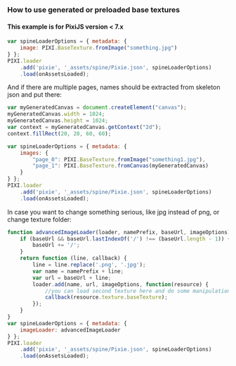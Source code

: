 ### How to use generated or preloaded base textures 

#### This example is for PixiJS version < 7.x

```js
var spineLoaderOptions = { metadata: { 
    image: PIXI.BaseTexture.fromImage("something.jpg") 
} };
PIXI.loader
    .add('pixie', '_assets/spine/Pixie.json', spineLoaderOptions)
    .load(onAssetsLoaded);
```

And if there are multiple pages, names should be extracted from skeleton json and put there:

```js
var myGeneratedCanvas = document.createElement("canvas");
myGeneratedCanvas.width = 1024;
myGeneratedCanvas.height = 1024;
var context = myGeneratedCanvas.getContext("2d"); 
context.fillRect(20, 20, 60, 60);

var spineLoaderOptions = { metadata: { 
    images: {
        "page_0": PIXI.BaseTexture.fromImage("something1.jpg"),
        "page_1": PIXI.BaseTexture.fromCanvas(myGeneratedCanvas)
    } 
} };
PIXI.loader
    .add('pixie', '_assets/spine/Pixie.json', spineLoaderOptions)
    .load(onAssetsLoaded);
```

In case you want to change something serious, like jpg instead of png, or change texture folder:

```js
function advancedImageLoader(loader, namePrefix, baseUrl, imageOptions) {
    if (baseUrl && baseUrl.lastIndexOf('/') !== (baseUrl.length - 1)) {
        baseUrl += '/';
    }
    return function (line, callback) {
        line = line.replace('.png', '.jpg');
        var name = namePrefix + line;
        var url = baseUrl + line;
        loader.add(name, url, imageOptions, function(resource) {
            //you can load second texture here and do some manipulations if you want ;)
            callback(resource.texture.baseTexture);
        });
    }
}
var spineLoaderOptions = { metadata: { 
    imageLoader: advancedImageLoader
} };
PIXI.loader
    .add('pixie', '_assets/spine/Pixie.json', spineLoaderOptions)
    .load(onAssetsLoaded);
```
